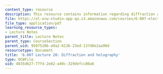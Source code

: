 ```yaml
---
content_type: resource
description: This resource contains information regarding diffraction and holography.
file: https://ol-ocw-studio-app-qa.s3.amazonaws.com/courses/6-007-electromagnetic-energy-from-motors-to-lasers-spring-2011/4835d62777f42e82a40c319defcc80a6_MIT6_007S11_lec28.pdf
file_type: application/pdf
learning_resource_types:
- Lecture Notes
parent_title: Lecture Notes
parent_type: CourseSection
parent_uid: 95875286-a9a2-6136-23ed-137d8e2aa90d
resourcetype: Document
title: '6.007 Lecture 28: Diffraction and holography'
type: OCWFile
uid: 4835d627-77f4-2e82-a40c-319defcc80a6
---
```

